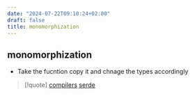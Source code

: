 ```yaml
---
date: "2024-07-22T09:10:24+02:00"
draft: false
title: monomorphization
---
```


## monomorphization

-   Take the fucntion copy it and chnage the types accordingly

> \[!quote\] [compilers](/compilers)
> [serde](/libriairies/serde)
